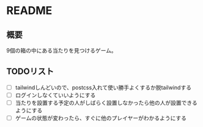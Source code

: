 # README

## 概要
9個の箱の中にある当たりを見つけるゲーム。

## TODOリスト
- [ ] tailwindしんどいので、postcss入れて使い勝手よくするか脱tailwindする
- [ ] ログインしなくていいようにする
- [ ] 当たりを設置する予定の人がしばらく設置しなかったら他の人が設置できるようにする
- [ ] ゲームの状態が変わったら、すぐに他のプレイヤーがわかるようにする